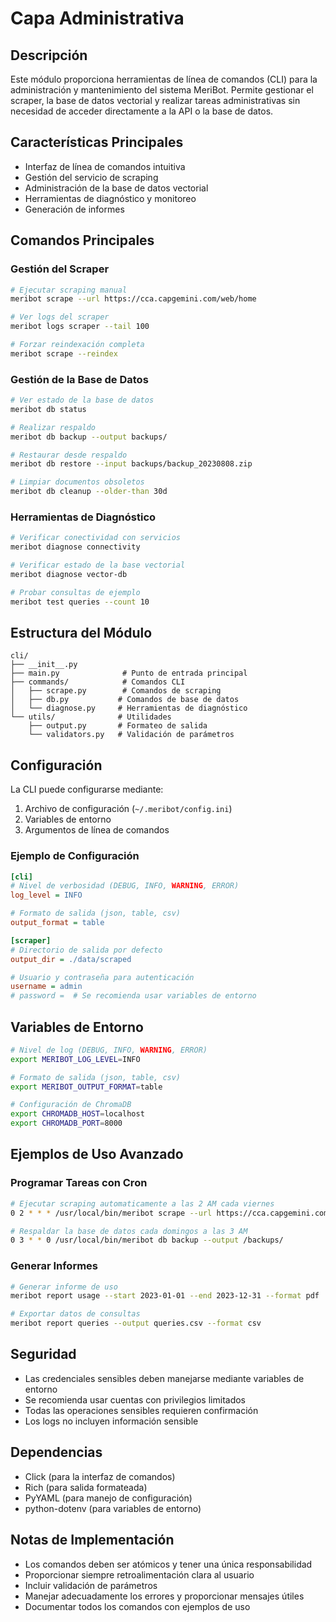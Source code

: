 # Capa Administrativa

## Descripción
Este módulo proporciona herramientas de línea de comandos (CLI) para la administración y mantenimiento del sistema MeriBot. Permite gestionar el scraper, la base de datos vectorial y realizar tareas administrativas sin necesidad de acceder directamente a la API o la base de datos.

## Características Principales
- Interfaz de línea de comandos intuitiva
- Gestión del servicio de scraping
- Administración de la base de datos vectorial
- Herramientas de diagnóstico y monitoreo
- Generación de informes

## Comandos Principales

### Gestión del Scraper
```bash
# Ejecutar scraping manual
meribot scrape --url https://cca.capgemini.com/web/home

# Ver logs del scraper
meribot logs scraper --tail 100

# Forzar reindexación completa
meribot scrape --reindex
```

### Gestión de la Base de Datos
```bash
# Ver estado de la base de datos
meribot db status

# Realizar respaldo
meribot db backup --output backups/

# Restaurar desde respaldo
meribot db restore --input backups/backup_20230808.zip

# Limpiar documentos obsoletos
meribot db cleanup --older-than 30d
```

### Herramientas de Diagnóstico
```bash
# Verificar conectividad con servicios
meribot diagnose connectivity

# Verificar estado de la base vectorial
meribot diagnose vector-db

# Probar consultas de ejemplo
meribot test queries --count 10
```

## Estructura del Módulo
```
cli/
├── __init__.py
├── main.py              # Punto de entrada principal
├── commands/            # Comandos CLI
│   ├── scrape.py        # Comandos de scraping
│   ├── db.py           # Comandos de base de datos
│   └── diagnose.py     # Herramientas de diagnóstico
└── utils/              # Utilidades
    ├── output.py       # Formateo de salida
    └── validators.py   # Validación de parámetros
```

## Configuración
La CLI puede configurarse mediante:
1. Archivo de configuración (`~/.meribot/config.ini`)
2. Variables de entorno
3. Argumentos de línea de comandos

### Ejemplo de Configuración
```ini
[cli]
# Nivel de verbosidad (DEBUG, INFO, WARNING, ERROR)
log_level = INFO

# Formato de salida (json, table, csv)
output_format = table

[scraper]
# Directorio de salida por defecto
output_dir = ./data/scraped

# Usuario y contraseña para autenticación
username = admin
# password =  # Se recomienda usar variables de entorno
```

## Variables de Entorno
```bash
# Nivel de log (DEBUG, INFO, WARNING, ERROR)
export MERIBOT_LOG_LEVEL=INFO

# Formato de salida (json, table, csv)
export MERIBOT_OUTPUT_FORMAT=table

# Configuración de ChromaDB
export CHROMADB_HOST=localhost
export CHROMADB_PORT=8000
```

## Ejemplos de Uso Avanzado

### Programar Tareas con Cron
```bash
# Ejecutar scraping automaticamente a las 2 AM cada viernes
0 2 * * * /usr/local/bin/meribot scrape --url https://cca.capgemini.com/web/home --output /data/scraped/$(date +\%Y\%m\%d)

# Respaldar la base de datos cada domingos a las 3 AM
0 3 * * 0 /usr/local/bin/meribot db backup --output /backups/
```

### Generar Informes
```bash
# Generar informe de uso
meribot report usage --start 2023-01-01 --end 2023-12-31 --format pdf

# Exportar datos de consultas
meribot report queries --output queries.csv --format csv
```

## Seguridad
- Las credenciales sensibles deben manejarse mediante variables de entorno
- Se recomienda usar cuentas con privilegios limitados
- Todas las operaciones sensibles requieren confirmación
- Los logs no incluyen información sensible

## Dependencias
- Click (para la interfaz de comandos)
- Rich (para salida formateada)
- PyYAML (para manejo de configuración)
- python-dotenv (para variables de entorno)

## Notas de Implementación
- Los comandos deben ser atómicos y tener una única responsabilidad
- Proporcionar siempre retroalimentación clara al usuario
- Incluir validación de parámetros
- Manejar adecuadamente los errores y proporcionar mensajes útiles
- Documentar todos los comandos con ejemplos de uso
